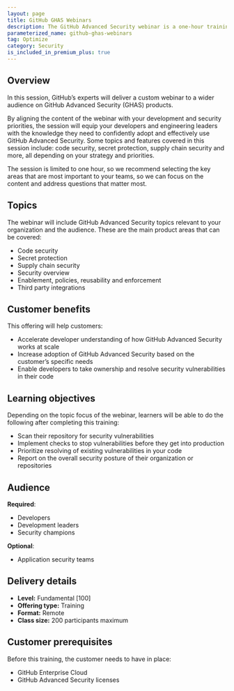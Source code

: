 ```yaml
---
layout: page
title: GitHub GHAS Webinars
description: The GitHub Advanced Security webinar is a one-hour training session that introduces customers to the core features and benefits of GitHub Advanced Security products.
parameterized_name: github-ghas-webinars
tag: Optimize
category: Security
is_included_in_premium_plus: true
---
```


## Overview

In this session, GitHub’s experts will deliver a custom webinar to a wider audience on GitHub Advanced Security (GHAS) products.

By aligning the content of the webinar with your development and security priorities, the session will equip your developers and engineering leaders with the knowledge they need to confidently adopt and effectively use GitHub Advanced Security. Some topics and features covered in this session include: code security, secret protection, supply chain security and more, all depending on your strategy and priorities.

The session is limited to one hour, so we recommend selecting the key areas that are most important to your teams, so we can focus on the content and address questions that matter most.

## Topics

The webinar will include GitHub Advanced Security topics relevant to your organization and the audience. These are the main product areas that can be covered:

- Code security
- Secret protection
- Supply chain security
- Security overview
- Enablement, policies, reusability and enforcement
- Third party integrations

## Customer benefits

This offering will help customers:

- Accelerate developer understanding of how GitHub Advanced Security works at scale
- Increase adoption of GitHub Advanced Security based on the customer’s specific needs
- Enable developers to take ownership and resolve security vulnerabilities in their code

## Learning objectives

Depending on the topic focus of the webinar, learners will be able to do the following after completing this training:

- Scan their repository for security vulnerabilities
- Implement checks to stop vulnerabilities before they get into production
- Prioritize resolving of existing vulnerabilities in your code
- Report on the overall security posture of their organization or repositories

## Audience

**Required**:

- Developers
- Development leaders
- Security champions

**Optional**:

- Application security teams

## Delivery details

- **Level:** Fundamental \[100\]
- **Offering type:** Training
- **Format:** Remote
- **Class size:** 200 participants maximum

## Customer prerequisites

Before this training, the customer needs to have in place:

- GitHub Enterprise Cloud
- GitHub Advanced Security licenses
